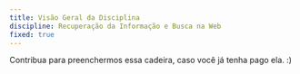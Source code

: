 ```yaml
---
title: Visão Geral da Disciplina
discipline: Recuperação da Informação e Busca na Web
fixed: true
---
```



Contribua para preenchermos essa cadeira, caso você já tenha pago ela. :)